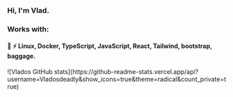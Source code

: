 ### Hi, I'm Vlad. 
### Works with:  
<h4> 💬 ⚡ Linux, Docker, TypeScript, JavaScript, React, Tailwind, bootstrap, baggage.</h4>
![Vlados GitHub stats](https://github-readme-stats.vercel.app/api?username=Vladosdeadly&show_icons=true&theme=radical&count_private=true)
<!--
**Vladosdeadly/Vladosdeadly** is a ✨ _special_ ✨ repository because its `README.md` (this file) appears on your GitHub profile.

Here are some ideas to get you started:

- 🔭 I’m currently working on ...
- 🌱 I’m currently learning ...
- 👯 I’m looking to collaborate on ...
- 🤔 I’m looking for help with ...
- 💬 Ask me about ...
- 📫 How to reach me: ...
- 😄 Pronouns: ...
- ⚡ Fun fact: ...
-->
